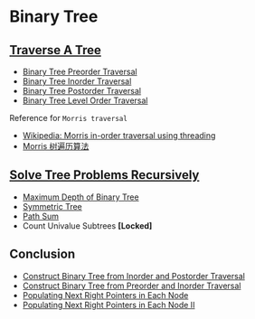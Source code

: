 # Binary Tree

## [Traverse A Tree](https://leetcode.com/explore/learn/card/data-structure-tree/134/traverse-a-tree/992/)

- [Binary Tree Preorder Traversal](traversal/preorder.go)
- [Binary Tree Inorder Traversal](traversal/inorder.go)
- [Binary Tree Postorder Traversal](traversal/postorder.go)
- [Binary Tree Level Order Traversal](traversal/level_order.go)

Reference for `Morris traversal`

- [Wikipedia: Morris in-order traversal using threading](https://en.wikipedia.org/wiki/Tree_traversal#Morris_in-order_traversal_using_threading)
- [Morris 树遍历算法](https://ghh3809.github.io/2018/08/06/morris-traversal/#morris%E9%81%8D%E5%8E%86)

## [Solve Tree Problems Recursively](https://leetcode.com/explore/learn/card/data-structure-tree/17/solve-problems-recursively/534/)

- [Maximum Depth of Binary Tree](problems/max_depth.go)
- [Symmetric Tree](problems/symmetric_tree.go)
- [Path Sum](problems/path_sum.go)
- Count Univalue Subtrees **[Locked]**

## Conclusion

- [Construct Binary Tree from Inorder and Postorder Traversal](construct/inorder_postorder.go)
- [Construct Binary Tree from Preorder and Inorder Traversal](construct/preorder_inorder.go)
- [Populating Next Right Pointers in Each Node](problems/next_right_1.go)
- [Populating Next Right Pointers in Each Node II](problems/next_right_2.go)
